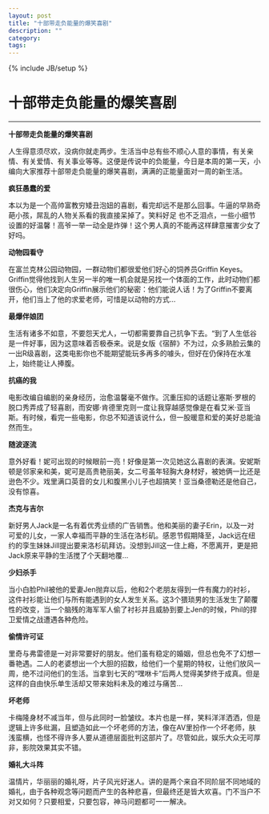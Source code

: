 ```yaml
---
layout: post
title: "十部带走负能量的爆笑喜剧"
description: ""
category: 
tags: 
---
```


{% include JB/setup %}
# 十部带走负能量的爆笑喜剧 
---

**十部带走负能量的爆笑喜剧**

人生得意须尽欢，没病你就走两步。生活当中总有些不顺心人意的事情，有关亲情、有关爱情、有关事业等等。这便是传说中的负能量，今日是本周的第一天，小编向大家推荐十部带走负能量的爆笑喜剧，满满的正能量面对一周的新生活。

<!--break-->

**疯狂愚蠢的爱**

本以为是一个高帅富教穷矮丑泡妞的喜剧，看完却远不是那么回事。牛逼的早熟奇葩小孩，屌乱的人物关系看的我直接呆掉了。笑料好足 也不乏泪点，一些小细节设置的好温馨！高爷一举一动全是炸弹！这个男人真的不能再这样肆意摧害少女了好吗。

**动物园看守**

在富兰克林公园动物园，一群动物们都很爱他们好心的饲养员Griffin Keyes。Griffin觉得他找到人生另一半的唯一机会就是另找一个体面的工作，此时动物们都很伤心，他们决定向Griffin展示他们的秘密：他们能说人话！为了Griffin不要离开，他们当上了他的求爱老师，可惜是以动物的方式…

**最爆伴娘团**

生活有诸多不如意，不要怨天尤人，一切都需要靠自己抗争下去。“到了人生低谷是一件好事，因为这意味着否极泰来。说是女版《宿醉》不为过，众多熟脸云集的一出R级喜剧，这类电影你也不能期望能玩多再多的噱头，但好在仍保持在水准上，始终能让人捧腹。

**抗癌的我**

电影改编自编剧的亲身经历，治愈温馨毫不做作。沉重压抑的话题让塞斯·罗根的脱口秀弄成了轻喜剧，而安娜·肯德里克则一度让我穿越感觉像是在看艾米·亚当斯。有时候，看完一些电影，你总不知道该说什么，但一股暖意和爱的美好总能油然而生。

**随波逐流**

意外好看！妮可出现的时候眼前一亮！好像是第一次见她这么喜剧的表演。安妮斯顿是邻家亲和美，妮可是高贵艳丽美，女二号虽年轻胸大身材好，被她俩一比还是逊色不少。戏里满口英音的女儿和腹黑小儿子也超搞笑！亚当桑德勒还是他自己，没有惊喜。

**杰克与吉尔**

新好男人Jack是一名有着优秀业绩的广告销售。他和美丽的妻子Erin，以及一对可爱的儿女，一家人幸福而平静的生活在洛杉矶。感恩节假期降至，Jack远在纽约的孪生妹妹Jill提出要来洛杉矶拜访。没想到Jill这一住上瘾，不愿离开，更是把Jack原来平静的生活搅了个天翻地覆…

**少妇杀手**

当小白脸Phil被他的爱妻Jen抛弃以后，他和2个老朋友得到一件有魔力的衬衫，这件衬衫能让他们与所有能遇到的女人发生关系。这3个猥琐男的生活发生了颠覆性的改变，当一个脑残的海军军人偷了衬衫并且威胁到要上Jen的时候，Phil的捍卫爱情之战遭遇各种危险。

**偷情许可证**

里奇与弗雷德是一对非常要好的朋友。他们虽有稳定的婚姻，但总也免不了幻想一番艳遇。二人的老婆想出一个大胆的招数，给他们一个星期的特权，让他们放风一周，绝不过问他们的生活。当拿到七天的“嘿咻卡”后两人觉得美梦终于成真。但是这样的自由快乐单生活却又带来始料未及的难过与痛苦…

**坏老师**

卡梅隆身材不减当年，但与此同时一脸皱纹。本片也是一样，笑料洋洋洒洒，但是逻辑上许多纰漏，且塑造如此一个坏老师的方法，像在AV里扮作一个坏老师，肤浅蛮横，也怪不得许多人要从道德层面批判这部片了。尽管如此，娱乐大众无可厚非，影院效果其实不错。

**婚礼大斗阵**

温情片，华丽丽的婚礼呀，片子风光好迷人。讲的是两个来自不同阶层不同地域的婚礼，由于各种观念等问题而产生的各种悲喜，但最终还是皆大欢喜。门不当户不对又如何？只要相爱，只要包容，神马问题都可一一解决。

